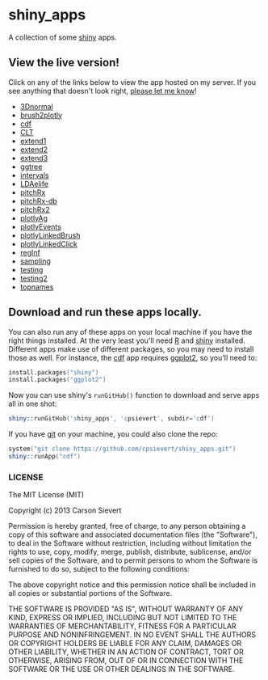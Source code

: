 shiny_apps
=======

A collection of some [shiny](http://cran.r-project.org/web/packages/shiny/index.html) apps. 

## View the live version!

Click on any of the links below to view the app hosted on my server. If you see anything that doesn't look right, [please let me know](https://github.com/cpsievert/shiny_apps/issues/new)!

* [3Dnormal](http://104.131.111.111:3838/3Dnormal)
* [brush2plotly](http://104.131.111.111:3838/brush2plotly)
* [cdf](http://104.131.111.111:3838/cdf)
* [CLT](http://104.131.111.111:3838/CLT)
* [extend1](http://104.131.111.111:3838/extend1)
* [extend2](http://104.131.111.111:3838/extend2)
* [extend3](http://104.131.111.111:3838/extend3)
* [ggtree](http://104.131.111.111:3838/ggtree)
* [intervals](http://104.131.111.111:3838/intervals)
* [LDAelife](http://104.131.111.111:3838/LDAelife)
* [pitchRx](http://104.131.111.111:3838/pitchRx)
* [pitchRx-db](http://104.131.111.111:3838/pitchRx-db)
* [pitchRx2](http://104.131.111.111:3838/pitchRx2)
* [plotlyAg](http://104.131.111.111:3838/plotlyAg)
* [plotlyEvents](http://104.131.111.111:3838/plotlyEvents)
* [plotlyLinkedBrush](http://104.131.111.111:3838/plotlyLinkedBrush)
* [plotlyLinkedClick](http://104.131.111.111:3838/plotlyLinkedClick)
* [regInf](http://104.131.111.111:3838/regInf)
* [sampling](http://104.131.111.111:3838/sampling)
* [testing](http://104.131.111.111:3838/testing)
* [testing2](http://104.131.111.111:3838/testing2)
* [topnames](http://104.131.111.111:3838/topnames)

## Download and run these apps locally.

You can also run any of these apps on your local machine if you have the right things installed. At the very least you'll need [R](http://cran.r-project.org/) and [shiny](http://cran.r-project.org/web/packages/shiny/index.html) installed. Different apps make use of different packages, so you may need to install those as well. For instance, the [cdf](http://104.131.111.111:3838/cdf) app requires [ggplot2](http://cran.r-project.org/web/packages/ggplot2/index.html), so you'll need to:

```s
install.packages("shiny")
install.packages("ggplot2")
```

Now you can use shiny's `runGitHub()` function to download and serve apps all in one shot:

```s
shiny::runGitHub('shiny_apps', 'cpsievert', subdir='cdf')
```

If you have [git](http://en.wikipedia.org/wiki/Git_%28software%29) on your machine, you could also clone the repo:

```s
system("git clone https://github.com/cpsievert/shiny_apps.git")
shiny::runApp("cdf")
```

### LICENSE

The MIT License (MIT)

Copyright (c) 2013 Carson Sievert

Permission is hereby granted, free of charge, to any person obtaining a copy
of this software and associated documentation files (the "Software"), to deal
in the Software without restriction, including without limitation the rights
to use, copy, modify, merge, publish, distribute, sublicense, and/or sell
copies of the Software, and to permit persons to whom the Software is
furnished to do so, subject to the following conditions:

The above copyright notice and this permission notice shall be included in
all copies or substantial portions of the Software.

THE SOFTWARE IS PROVIDED "AS IS", WITHOUT WARRANTY OF ANY KIND, EXPRESS OR
IMPLIED, INCLUDING BUT NOT LIMITED TO THE WARRANTIES OF MERCHANTABILITY,
FITNESS FOR A PARTICULAR PURPOSE AND NONINFRINGEMENT. IN NO EVENT SHALL THE
AUTHORS OR COPYRIGHT HOLDERS BE LIABLE FOR ANY CLAIM, DAMAGES OR OTHER
LIABILITY, WHETHER IN AN ACTION OF CONTRACT, TORT OR OTHERWISE, ARISING FROM,
OUT OF OR IN CONNECTION WITH THE SOFTWARE OR THE USE OR OTHER DEALINGS IN
THE SOFTWARE.


